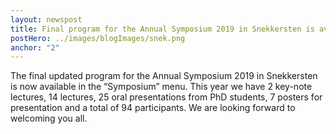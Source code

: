 ```yaml
---
layout: newspost
title: Final program for the Annual Symposium 2019 in Snekkersten is available
postHero: ../images/blogImages/snek.png
anchor: "2"
---
```


The final updated program for the Annual Symposium 2019 in Snekkersten is now available in the “Symposium” menu. This year we have 2 key-note lectures, 14 lectures, 25 oral presentations from PhD students, 7 posters for presentation and a total of 94 participants. We are looking forward to welcoming you all.
